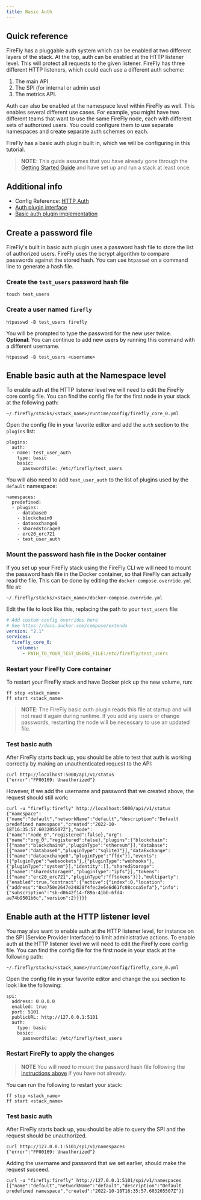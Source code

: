 ```yaml
---
title: Basic Auth
---
```


## Quick reference

FireFly has a pluggable auth system which can be enabled at two different layers of the stack. At the top, auth can be enabled at the HTTP listener level. This will protect all requests to the given listener. FireFly has three different HTTP listeners, which could each use a different auth scheme:

1. The main API
1. The SPI (for internal or admin use)
1. The metrics API.

Auth can also be enabled at the namespace level within FireFly as well. This enables several different use cases. For example, you might have two different teams that want to use the same FireFly node, each with different sets of authorized users. You could configure them to use separate namespaces and create separate auth schemes on each.

FireFly has a basic auth plugin built in, which we will be configuring in this tutorial.

> **NOTE**: This guide assumes that you have already gone through the [Getting Started Guide](../gettingstarted/index.md) and have set up and run a stack at least once.

## Additional info

- Config Reference: [HTTP Auth](../reference/config.md#httpauth)
- [Auth plugin interface](https://github.com/hyperledger/firefly-common/blob/main/pkg/auth/plugin.go)
- [Basic auth plugin implementation](https://github.com/hyperledger/firefly-common/blob/main/pkg/auth/basic/basic_auth.go)

## Create a password file

FireFly's built in basic auth plugin uses a password hash file to store the list of authorized users. FireFly uses the bcrypt algorithm to compare passwords against the stored hash. You can use `htpasswd` on a command line to generate a hash file.

### Create the `test_users` password hash file

```
touch test_users
```

### Create a user named `firefly`

```
htpasswd -B test_users firefly
```

You will be prompted to type the password for the new user twice. **Optional**: You can continue to add new users by running this command with a different username.

```
htpasswd -B test_users <username>
```

## Enable basic auth at the Namespace level

To enable auth at the HTTP listener level we will need to edit the FireFly core config file. You can find the config file for the first node in your stack at the following path:

```
~/.firefly/stacks/<stack_name>/runtime/config/firefly_core_0.yml
```

Open the config file in your favorite editor and add the `auth` section to the `plugins` list:

```
plugins:
  auth:
  - name: test_user_auth
    type: basic
    basic:
      passwordfile: /etc/firefly/test_users
```

You will also need to add `test_user_auth` to the list of plugins used by the `default` namespace:

```
namespaces:
  predefined:
  - plugins:
    - database0
    - blockchain0
    - dataexchange0
    - sharedstorage0
    - erc20_erc721
    - test_user_auth
```

### Mount the password hash file in the Docker container

If you set up your FireFly stack using the FireFly CLI we will need to mount the password hash file in the Docker container, so that FireFly can actually read the file. This can be done by editing the `docker-compose.override.yml` file at:

```
~/.firefly/stacks/<stack_name>/docker-compose.override.yml
```

Edit the file to look like this, replacing the path to your `test_users` file:

```yaml
# Add custom config overrides here
# See https://docs.docker.com/compose/extends
version: "2.1"
services:
  firefly_core_0:
    volumes:
      - PATH_TO_YOUR_TEST_USERS_FILE:/etc/firefly/test_users
```

### Restart your FireFly Core container

To restart your FireFly stack and have Docker pick up the new volume, run:

```
ff stop <stack_name>
ff start <stack_name>
```

> **NOTE**: The FireFly basic auth plugin reads this file at startup and will not read it again during runtime. If you add any users or change passwords, restarting the node will be necessary to use an updated file.

### Test basic auth

After FireFly starts back up, you should be able to test that auth is working correctly by making an unauthenticated request to the API:

```
curl http://localhost:5000/api/v1/status
{"error":"FF00169: Unauthorized"}
```

However, if we add the username and password that we created above, the request should still work:

```
curl -u "firefly:firefly" http://localhost:5000/api/v1/status
{"namespace":{"name":"default","networkName":"default","description":"Default predefined namespace","created":"2022-10-18T16:35:57.603205507Z"},"node":{"name":"node_0","registered":false},"org":{"name":"org_0","registered":false},"plugins":{"blockchain":[{"name":"blockchain0","pluginType":"ethereum"}],"database":[{"name":"database0","pluginType":"sqlite3"}],"dataExchange":[{"name":"dataexchange0","pluginType":"ffdx"}],"events":[{"pluginType":"websockets"},{"pluginType":"webhooks"},{"pluginType":"system"}],"identity":[],"sharedStorage":[{"name":"sharedstorage0","pluginType":"ipfs"}],"tokens":[{"name":"erc20_erc721","pluginType":"fftokens"}]},"multiparty":{"enabled":true,"contract":{"active":{"index":0,"location":{"address":"0xa750e2647e24828f4fec2e6e6d61fc08ccca5efa"},"info":{"subscription":"sb-d0642f14-f89a-41bb-6fd4-ae74b9501b6c","version":2}}}}}
```

## Enable auth at the HTTP listener level

You may also want to enable auth at the HTTP listener level, for instance on the SPI (Service Provider Interface) to limit administrative actions. To enable auth at the HTTP listener level we will need to edit the FireFly core config file. You can find the config file for the first node in your stack at the following path:

```
~/.firefly/stacks/<stack_name>/runtime/config/firefly_core_0.yml
```

Open the config file in your favorite editor and change the `spi` section to look like the following:

```
spi:
  address: 0.0.0.0
  enabled: true
  port: 5101
  publicURL: http://127.0.0.1:5101
  auth:
    type: basic
    basic:
      passwordfile: /etc/firefly/test_users
```

### Restart FireFly to apply the changes

> **NOTE** You will need to mount the password hash file following the [instructions above](#mount-the-password-hash-file-in-the-docker-container) if you have not already.

You can run the following to restart your stack:

```
ff stop <stack_name>
ff start <stack_name>
```

### Test basic auth

After FireFly starts back up, you should be able to query the SPI and the request should be unauthorized.

```
curl http://127.0.0.1:5101/spi/v1/namespaces
{"error":"FF00169: Unauthorized"}
```

Adding the username and password that we set earlier, should make the request succeed.

```
curl -u "firefly:firefly" http://127.0.0.1:5101/spi/v1/namespaces
[{"name":"default","networkName":"default","description":"Default predefined namespace","created":"2022-10-18T16:35:57.603205507Z"}]
```
